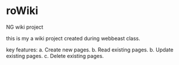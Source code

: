 # roWiki
NG wiki project

this is my a wiki project created during webbeast class.

key features:
a. Create new pages.
b. Read existing pages.
b. Update existing pages.
c. Delete existing pages. 
